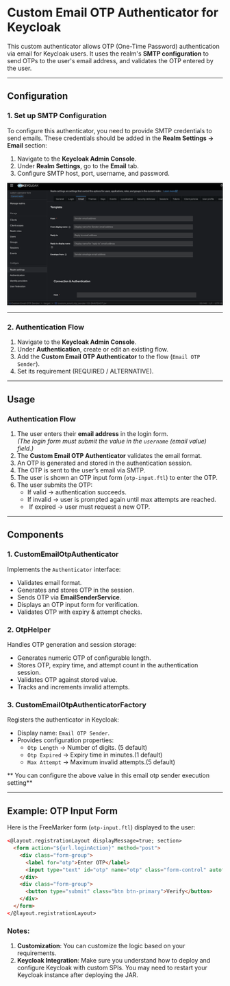 # Custom Email OTP Authenticator for Keycloak

This custom authenticator allows OTP (One-Time Password) authentication via email for Keycloak users. It uses the realm's **SMTP configuration** to send OTPs to the user's email address, and validates the OTP entered by the user.

---

## Configuration

### 1. Set up SMTP Configuration

To configure this authenticator, you need to provide SMTP credentials to send emails. These credentials should be added in the **Realm Settings → Email** section:

1. Navigate to the **Keycloak Admin Console**.
2. Under **Realm Settings**, go to the **Email** tab.
3. Configure SMTP host, port, username, and password.

![OTP configure flow](src/main/resources/images/email-configure.png)

---

### 2. Authentication Flow

1. Navigate to the **Keycloak Admin Console**.
2. Under **Authentication**, create or edit an existing flow.
3. Add the **Custom Email OTP Authenticator** to the flow (`Email OTP Sender`).
4. Set its requirement (REQUIRED / ALTERNATIVE).

---

## Usage

### Authentication Flow

1. The user enters their **email address** in the login form.  
   *(The login form must submit the value in the `username` (email value) field.)*
2. The **Custom Email OTP Authenticator** validates the email format.
3. An OTP is generated and stored in the authentication session.
4. The OTP is sent to the user’s email via SMTP.
5. The user is shown an OTP input form (`otp-input.ftl`) to enter the OTP.
6. The user submits the OTP:
   -  If valid → authentication succeeds.
   -  If invalid → user is prompted again until max attempts are reached.
   - ️ If expired → user must request a new OTP.

---

## Components

### 1. **CustomEmailOtpAuthenticator**
Implements the `Authenticator` interface:
- Validates email format.
- Generates and stores OTP in the session.
- Sends OTP via **EmailSenderService**.
- Displays an OTP input form for verification.
- Validates OTP with expiry & attempt checks.

### 2. **OtpHelper**
Handles OTP generation and session storage:
- Generates numeric OTP of configurable length.
- Stores OTP, expiry time, and attempt count in the authentication session.
- Validates OTP against stored value.
- Tracks and increments invalid attempts.

### 3. **CustomEmailOtpAuthenticatorFactory**
Registers the authenticator in Keycloak:
- Display name: `Email OTP Sender`.
- Provides configuration properties:
   - `Otp Length` → Number of digits. (5 default)
   - `Otp Expired` → Expiry time in minutes.(1 default)
   - `Max Attempt` → Maximum invalid attempts.(5 default)

** You can configure the above value in this email otp sender execution setting**

---

## Example: OTP Input Form

Here is the FreeMarker form (`otp-input.ftl`) displayed to the user:

```html
<@layout.registrationLayout displayMessage=true; section>
  <form action="${url.loginAction}" method="post">
    <div class="form-group">
      <label for="otp">Enter OTP</label>
      <input type="text" id="otp" name="otp" class="form-control" autofocus />
    </div>
    <div class="form-group">
      <button type="submit" class="btn btn-primary">Verify</button>
    </div>
  </form>
</@layout.registrationLayout>
```

### Notes:
1. **Customization**: You can customize  the logic based on your requirements.
2. **Keycloak Integration**: Make sure you understand how to deploy and configure Keycloak with custom SPIs. You may need to restart your Keycloak instance after deploying the JAR.
